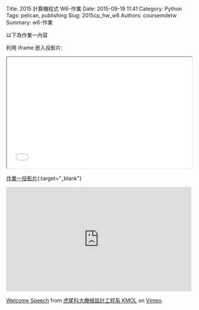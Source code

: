 Title: 2015 計算機程式 W6-作業
Date: 2015-09-19 11:41
Category: Python
Tags: pelican, publishing
Slug: 2015cp_hw_w6
Authors: coursemdetw
Summary: w6-作業

以下為作業一內容

利用 iframe 嵌入投影片:

<iframe src="40423126_cp_w6_p.html" width="500" height="300"></iframe>

[作業一投影片](40423126_cp_w6_p.html){:target="_blank"}

<iframe src="https://player.vimeo.com/video/137724068" width="500" height="281" frameborder="0" webkitallowfullscreen mozallowfullscreen allowfullscreen></iframe> <p><a href="https://vimeo.com/137724068">Welcome Speech</a> from <a href="https://vimeo.com/user24079973">虎尾科大機械設計工程系 KMOL</a> on <a href="https://vimeo.com">Vimeo</a>.</p>
